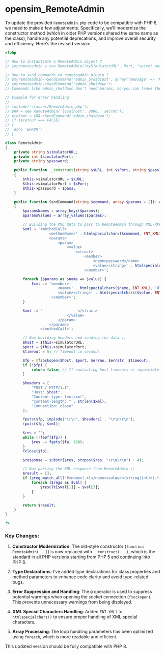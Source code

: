 # opensim_RemoteAdmin
To update the provided `RemoteAdmin.php` code to be compatible with PHP 8, we need to make a few adjustments. Specifically, we'll modernize the constructor method (which in older PHP versions shared the same name as the class), handle any potential deprecations, and improve overall security and efficiency. Here's the revised version:

```php
<?php

// How to instantiate a RemoteAdmin object ?
// $myremoteadmin = new RemoteAdmin("mySimulatorURL", Port, "secret password")

// How to send commands to remoteadmin plugin ?
// $myremoteadmin->SendCommand('admin_broadcast', array('message' => 'Message to broadcast to all regions'));
// $myremoteadmin->SendCommand('admin_shutdown');
// Commands like admin_shutdown don't need params, so you can leave the second SendCommand function param empty ;)

// Example for error handling
// 
// include('classes/RemoteAdmin.php');
// $RA = new RemoteAdmin('localhost', 9000, 'secret');
// $retour = $RA->SendCommand('admin_shutdown');
// if ($retour === FALSE)
// {
//  echo 'ERROR';
// }

class RemoteAdmin
{
    private string $simulatorURL;
    private int $simulatorPort;
    private string $password;

    public function __construct(string $sURL, int $sPort, string $pass)
    {
        $this->simulatorURL = $sURL;
        $this->simulatorPort = $sPort;
        $this->password = $pass;
    }

    public function SendCommand(string $command, array $params = []): array|false
    {
        $paramsNames = array_keys($params);
        $paramsValues = array_values($params);

        // Building the XML data to pass to RemoteAdmin through XML-RPC ;)
        $xml = '<methodCall>
                    <methodName>' . htmlspecialchars($command, ENT_XML1, 'UTF-8') . '</methodName>
                    <params>
                        <param>
                            <value>
                                <struct>
                                    <member>
                                        <name>password</name>
                                        <value><string>' . htmlspecialchars($this->password, ENT_XML1, 'UTF-8') . '</string></value>
                                    </member>';

        foreach ($params as $name => $value) {
            $xml .= '<member>
                        <name>' . htmlspecialchars($name, ENT_XML1, 'UTF-8') . '</name>
                        <value><string>' . htmlspecialchars($value, ENT_XML1, 'UTF-8') . '</string></value>
                     </member>';
        }

        $xml .= '                </struct>
                            </value>
                        </param>
                    </params>
                </methodCall>';

        // Now building headers and sending the data ;)
        $host = $this->simulatorURL;
        $port = $this->simulatorPort;
        $timeout = 5; // Timeout in seconds

        $fp = @fsockopen($host, $port, $errno, $errstr, $timeout);
        if (!$fp) {
            return false; // If contacting host timeouts or impossible to create the socket, the method returns FALSE
        }

        $headers = [
            "POST / HTTP/1.1",
            "Host: $host",
            "Content-type: text/xml",
            "Content-length: " . strlen($xml),
            "Connection: close"
        ];

        fputs($fp, implode("\r\n", $headers) . "\r\n\r\n");
        fputs($fp, $xml);

        $res = "";
        while (!feof($fp)) {
            $res .= fgets($fp, 128);
        }
        fclose($fp);

        $response = substr($res, strpos($res, "\r\n\r\n") + 4);

        // Now parsing the XML response from RemoteAdmin ;)
        $result = [];
        if (preg_match_all('#<name>(.+)</name><value><(string|int)>(.*)</\2></value>#U', $response, $regs, PREG_SET_ORDER)) {
            foreach ($regs as $val) {
                $result[$val[1]] = $val[3];
            }
        }

        return $result;
    }
}

?>
```

### Key Changes:
1. **Constructor Modernization**: The old-style constructor (`function RemoteAdmin(...)`) is now replaced with `__construct(...)`, which is the standard in all PHP versions starting from PHP 5 and continuing into PHP 8.
  
2. **Type Declarations**: I've added type declarations for class properties and method parameters to enhance code clarity and avoid type-related bugs.

3. **Error Suppression and Handling**: The `@` operator is used to suppress potential warnings when opening the socket connection (`fsockopen`). This prevents unnecessary warnings from being displayed.

4. **XML Special Characters Handling**: Added `ENT_XML1` to `htmlspecialchars()` to ensure proper handling of XML special characters.

5. **Array Processing**: The loop handling parameters has been optimized using `foreach`, which is more readable and efficient.

This updated version should be fully compatible with PHP 8.
